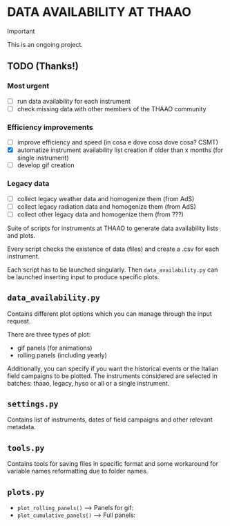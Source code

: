 # DATA AVAILABILITY AT THAAO

> [!IMPORTANT]  
> This is an ongoing project.

## TODO (Thanks!)

### Most urgent

- [ ] run data availability for each instrument
- [ ] check missing data with other members of the THAAO community

### Efficiency improvements

- [ ] improve efficiency and speed (in cosa e dove cosa dove cosa? CSMT)
- [x] automatize instrument availability list creation if older than x months (for single instrument)
- [ ] develop gif creation

### Legacy data

- [ ] collect legacy weather data and homogenize them (from AdS)
- [ ] collect legacy radiation data and homogenize them (from AdS)
- [ ] collect other legacy data and homogenize them (from ???)

Suite of scripts for instruments at THAAO to generate data availability lists and plots.

Every script checks the existence of data (files) and create a .csv for each instrument.

Each script has to be launched singularly. Then `data_availability.py` can be launched inserting input to produce
specific plots.

## `data_availability.py`

Contains different plot options which you can manage through the input request.

There are three types of plot:

- gif panels (for animations)
- rolling panels (including yearly)

Additionally, you can specify if you want the historical events or the Italian field campaigns  to be plotted.
The instruments considered are selected in batches: thaao, legacy, hyso or all or a single instrument.

## `settings.py`

Contains list of instruments, dates of field campaigns and other relevant metadata.

## `tools.py`

Contains tools for saving files in specific format and some workaround for variable names reformatting due to folder
names.

## `plots.py`

- `plot_rolling_panels()` --> Panels for gif:
- `plot_cumulative_panels()` --> Full panels: